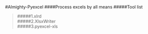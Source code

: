 #Almighty-Pyexcel
####Process excels by all means
#####Tool list
>#####1.xlrd<br/>
>#####2.XlsxWriter<br/>
>#####3.pyexcel-xls<br/>
